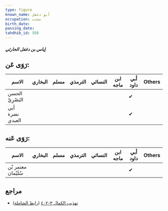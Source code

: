 ```yaml
---
type: figure
known_name: أبو دغفل
occupation: محدث
birth_date:
passing_date:
tahdhib_id: 588
---
```

##### إياس بن دغفل الحارثي

## رَوَى عَن:
| الاسم            | البخاري | مسلم | الترمذي | النسائي | ابن ماجه | أبي داود | Others |
| ---------------- | ------- | ---- | ------- | ------- | -------- | -------- | ------ |
| الحسن البَصْرِيّ |         |      |         |         |          | ✔        |        |
| أبي نضرة العبدي  |         |      |         |         |          | ✔        |        |
## رَوَى عَنه:
| الاسم               | البخاري | مسلم | الترمذي | النسائي | ابن ماجه | أبي داود | Others |
| ------------------- | ------- | ---- | ------- | ------- | -------- | -------- | ------ |
| معتمر بْن سُلَيْمان |         |      |         |         |          | ✔        |        |
## مراجع
- [تهذيب الكمال ٣-٤٠٢](obsidian://open?vault=Tahdhib-al-Kamal&file=Figures/٥٨٨-إياس%20بن%20دغفل%20الحارثي) ([رابط الشاملة](https://shamela.ws/book/3722/1416))